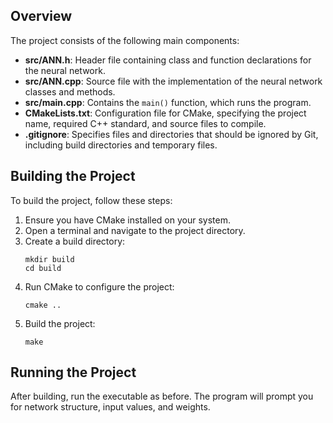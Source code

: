 ## Overview

The project consists of the following main components:

- **src/ANN.h**: Header file containing class and function declarations for the neural network.
- **src/ANN.cpp**: Source file with the implementation of the neural network classes and methods.
- **src/main.cpp**: Contains the `main()` function, which runs the program.
- **CMakeLists.txt**: Configuration file for CMake, specifying the project name, required C++ standard, and source files to compile.
- **.gitignore**: Specifies files and directories that should be ignored by Git, including build directories and temporary files.

## Building the Project

To build the project, follow these steps:

1. Ensure you have CMake installed on your system.
2. Open a terminal and navigate to the project directory.
3. Create a build directory:
   ```
   mkdir build
   cd build
   ```
4. Run CMake to configure the project:
   ```
   cmake ..
   ```
5. Build the project:
   ```
   make
   ```

## Running the Project

After building, run the executable as before. The program will prompt you for network structure, input values, and weights.

